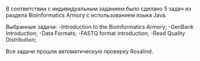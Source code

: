 В соответствии с индивидуальным заданием было сделано 5 
задач из раздела Bioinformatics Armory с использованием
языка Java.

Выбранные задачи:
-Introduction to the Bioinformatics Armory;
-GenBank Introduction;
-Data Formats;
-FASTQ format introduction;
-Read Quality Distribution;

Все задачи прошли автоматическую проверку Rosalind.